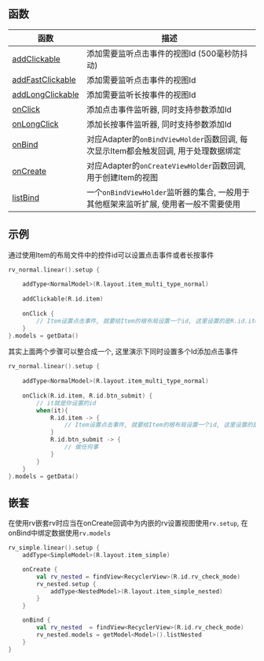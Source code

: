 ## 函数

| 函数 | 描述 |
|-|-|
| [addClickable](api/brv/com.drake.brv/-binding-adapter/add-clickable.md) | 添加需要监听点击事件的视图Id (500毫秒防抖动) |
| [addFastClickable](api/brv/com.drake.brv/-binding-adapter/add-fast-clickable.md) | 添加需要监听点击事件的视图Id |
| [addLongClickable](api/brv/com.drake.brv/-binding-adapter/add-long-clickable.md) | 添加需要监听长按事件的视图Id |
| [onClick](api/brv/com.drake.brv/-binding-adapter/on-click.md) | 添加点击事件监听器, 同时支持参数添加Id |
| [onLongClick](api/brv/com.drake.brv/-binding-adapter/on-long-click.md) | 添加长按事件监听器, 同时支持参数添加Id |
| [onBind](api/brv/com.drake.brv/-binding-adapter/on-bind.md) | 对应Adapter的`onBindViewHolder`函数回调, 每次显示Item都会触发回调, 用于处理数据绑定 |
| [onCreate](api/brv/com.drake.brv/-binding-adapter/on-create.md) | 对应Adapter的`onCreateViewHolder`函数回调, 用于创建Item的视图 |
| [listBind](api/brv/com.drake.brv/-binding-adapter/list-bind.md) | 一个`onBindViewHolder`监听器的集合, 一般用于其他框架来监听扩展, 使用者一般不需要使用 |

## 示例

通过使用Item的布局文件中的控件id可以设置点击事件或者长按事件

```kotlin
rv_normal.linear().setup {
    
    addType<NormalModel>(R.layout.item_multi_type_normal)
    
    addClickable(R.id.item)
    
    onClick {
        // Item设置点击事件, 就要给Item的根布局设置一个id, 这里设置的是R.id.item
    }
}.models = getData()
```



其实上面两个步骤可以整合成一个, 这里演示下同时设置多个Id添加点击事件

```kotlin
rv_normal.linear().setup {
    
    addType<NormalModel>(R.layout.item_multi_type_normal)
    
    onClick(R.id.item, R.id.btn_submit) {
        // it就是你设置的id
        when(it){ 
            R.id.item -> {
                // Item设置点击事件, 就要给Item的根布局设置一个id, 这里设置的是R.id.item
            } 
            R.id.btn_submit -> {
                // 做任何事
            }
        }
    }
}.models = getData()
```

## 嵌套

在使用rv嵌套rv时应当在onCreate回调中为内嵌的rv设置视图使用`rv.setup`, 在onBind中绑定数据使用`rv.models`

```kotlin
rv_simple.linear().setup {
    addType<SimpleModel>(R.layout.item_simple)

    onCreate {
        val rv_nested = findView<RecyclerView>(R.id.rv_check_mode)
        rv_nested.setup {
            addType<NestedModel>(R.layout.item_simple_nested)
        }
    }

    onBind {
        val rv_nested  = findView<RecyclerView>(R.id.rv_check_mode)
        rv_nested.models = getModel<Model>().listNested
    }
}
```